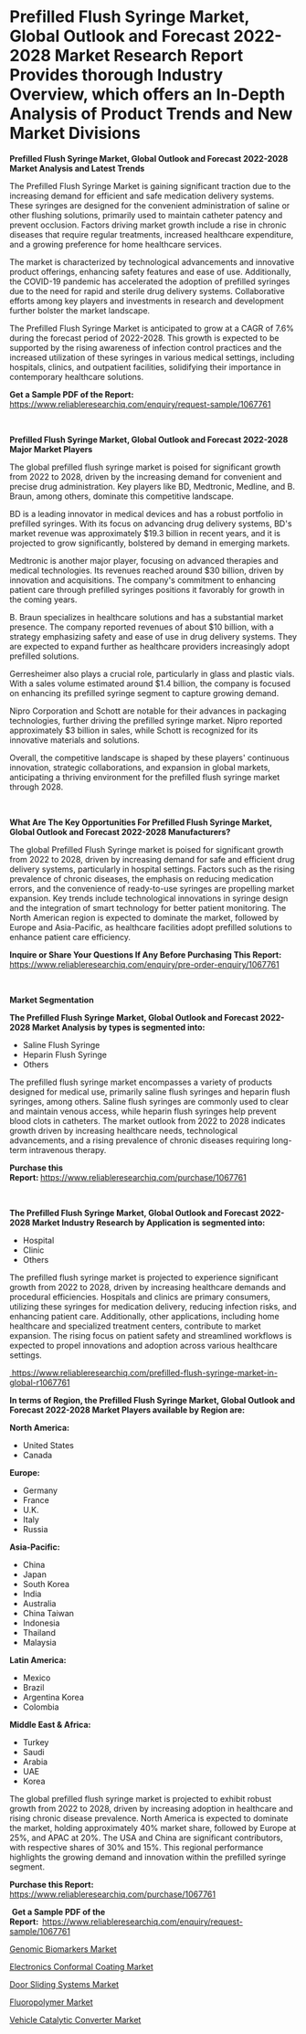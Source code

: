 <p><h1>Prefilled Flush Syringe Market, Global Outlook and Forecast 2022-2028 Market Research Report Provides thorough Industry Overview, which offers an In-Depth Analysis of Product Trends and New Market Divisions</h1></p><p><strong>Prefilled Flush Syringe Market, Global Outlook and Forecast 2022-2028 Market Analysis and Latest Trends</strong></p>
<p><p>The Prefilled Flush Syringe Market is gaining significant traction due to the increasing demand for efficient and safe medication delivery systems. These syringes are designed for the convenient administration of saline or other flushing solutions, primarily used to maintain catheter patency and prevent occlusion. Factors driving market growth include a rise in chronic diseases that require regular treatments, increased healthcare expenditure, and a growing preference for home healthcare services.</p><p>The market is characterized by technological advancements and innovative product offerings, enhancing safety features and ease of use. Additionally, the COVID-19 pandemic has accelerated the adoption of prefilled syringes due to the need for rapid and sterile drug delivery systems. Collaborative efforts among key players and investments in research and development further bolster the market landscape.</p><p>The Prefilled Flush Syringe Market is anticipated to grow at a CAGR of 7.6% during the forecast period of 2022-2028. This growth is expected to be supported by the rising awareness of infection control practices and the increased utilization of these syringes in various medical settings, including hospitals, clinics, and outpatient facilities, solidifying their importance in contemporary healthcare solutions.</p></p>
<p><strong>Get a Sample PDF of the Report:&nbsp;</strong> <a href="https://www.reliableresearchiq.com/enquiry/request-sample/1067761">https://www.reliableresearchiq.com/enquiry/request-sample/1067761</a></p>
<p>&nbsp;</p>
<p><strong>Prefilled Flush Syringe Market, Global Outlook and Forecast 2022-2028 Major Market Players</strong></p>
<p><p>The global prefilled flush syringe market is poised for significant growth from 2022 to 2028, driven by the increasing demand for convenient and precise drug administration. Key players like BD, Medtronic, Medline, and B. Braun, among others, dominate this competitive landscape.</p><p>BD is a leading innovator in medical devices and has a robust portfolio in prefilled syringes. With its focus on advancing drug delivery systems, BD's market revenue was approximately $19.3 billion in recent years, and it is projected to grow significantly, bolstered by demand in emerging markets.</p><p>Medtronic is another major player, focusing on advanced therapies and medical technologies. Its revenues reached around $30 billion, driven by innovation and acquisitions. The company's commitment to enhancing patient care through prefilled syringes positions it favorably for growth in the coming years.</p><p>B. Braun specializes in healthcare solutions and has a substantial market presence. The company reported revenues of about $10 billion, with a strategy emphasizing safety and ease of use in drug delivery systems. They are expected to expand further as healthcare providers increasingly adopt prefilled solutions.</p><p>Gerresheimer also plays a crucial role, particularly in glass and plastic vials. With a sales volume estimated around $1.4 billion, the company is focused on enhancing its prefilled syringe segment to capture growing demand.</p><p>Nipro Corporation and Schott are notable for their advances in packaging technologies, further driving the prefilled syringe market. Nipro reported approximately $3 billion in sales, while Schott is recognized for its innovative materials and solutions.</p><p>Overall, the competitive landscape is shaped by these players' continuous innovation, strategic collaborations, and expansion in global markets, anticipating a thriving environment for the prefilled flush syringe market through 2028.</p></p>
<p>&nbsp;</p>
<p><strong>What Are The Key Opportunities For Prefilled Flush Syringe Market, Global Outlook and Forecast 2022-2028 Manufacturers?</strong></p>
<p><p>The global Prefilled Flush Syringe market is poised for significant growth from 2022 to 2028, driven by increasing demand for safe and efficient drug delivery systems, particularly in hospital settings. Factors such as the rising prevalence of chronic diseases, the emphasis on reducing medication errors, and the convenience of ready-to-use syringes are propelling market expansion. Key trends include technological innovations in syringe design and the integration of smart technology for better patient monitoring. The North American region is expected to dominate the market, followed by Europe and Asia-Pacific, as healthcare facilities adopt prefilled solutions to enhance patient care efficiency.</p></p>
<p><strong>Inquire or Share Your Questions If Any Before Purchasing This Report:</strong> <a href="https://www.reliableresearchiq.com/enquiry/pre-order-enquiry/1067761">https://www.reliableresearchiq.com/enquiry/pre-order-enquiry/1067761</a></p>
<p>&nbsp;</p>
<p><strong>Market Segmentation</strong></p>
<p><strong>The Prefilled Flush Syringe Market, Global Outlook and Forecast 2022-2028 Market Analysis by types is segmented into:</strong></p>
<p><ul><li>Saline Flush Syringe</li><li>Heparin Flush Syringe</li><li>Others</li></ul></p>
<p><p>The prefilled flush syringe market encompasses a variety of products designed for medical use, primarily saline flush syringes and heparin flush syringes, among others. Saline flush syringes are commonly used to clear and maintain venous access, while heparin flush syringes help prevent blood clots in catheters. The market outlook from 2022 to 2028 indicates growth driven by increasing healthcare needs, technological advancements, and a rising prevalence of chronic diseases requiring long-term intravenous therapy.</p></p>
<p><strong>Purchase this Report:&nbsp;</strong><a href="https://www.reliableresearchiq.com/purchase/1067761">https://www.reliableresearchiq.com/purchase/1067761</a></p>
<p>&nbsp;</p>
<p><strong>The Prefilled Flush Syringe Market, Global Outlook and Forecast 2022-2028 Market Industry Research by Application is segmented into:</strong></p>
<p><ul><li>Hospital</li><li>Clinic</li><li>Others</li></ul></p>
<p><p>The prefilled flush syringe market is projected to experience significant growth from 2022 to 2028, driven by increasing healthcare demands and procedural efficiencies. Hospitals and clinics are primary consumers, utilizing these syringes for medication delivery, reducing infection risks, and enhancing patient care. Additionally, other applications, including home healthcare and specialized treatment centers, contribute to market expansion. The rising focus on patient safety and streamlined workflows is expected to propel innovations and adoption across various healthcare settings.</p></p>
<p><a href="https://www.reliableresearchiq.com/prefilled-flush-syringe-market-in-global-r1067761">&nbsp;https://www.reliableresearchiq.com/prefilled-flush-syringe-market-in-global-r1067761</a></p>
<p><strong>In terms of Region, the Prefilled Flush Syringe Market, Global Outlook and Forecast 2022-2028 Market Players available by Region are:</strong></p>
<p>
    <p> <strong> North America: </strong>
        <ul>
            <li>United States</li>
            <li>Canada</li>
        </ul>
        </p> 
    <p> <strong> Europe: </strong>
        <ul>
            <li>Germany</li>
            <li>France</li>
            <li>U.K.</li>
            <li>Italy</li>
            <li>Russia</li>
        </ul>
        </p> 
    <p> <strong> Asia-Pacific: </strong>
        <ul>
            <li>China</li>
            <li>Japan</li>
            <li>South Korea</li>
            <li>India</li>
            <li>Australia</li>
            <li>China Taiwan</li>
            <li>Indonesia</li>
            <li>Thailand</li>
            <li>Malaysia</li>
        </ul>
        </p> 
    <p> <strong> Latin America: </strong>
        <ul>
            <li>Mexico</li>
            <li>Brazil</li>
            <li>Argentina Korea</li>
            <li>Colombia</li>
        </ul>
        </p> 
    <p> <strong> Middle East & Africa: </strong>
        <ul>
            <li>Turkey</li>
            <li>Saudi</li>
            <li>Arabia</li>
            <li>UAE</li>
            <li>Korea</li>
        </ul>
    </p>
    </p>
<p><p>The global prefilled flush syringe market is projected to exhibit robust growth from 2022 to 2028, driven by increasing adoption in healthcare and rising chronic disease prevalence. North America is expected to dominate the market, holding approximately 40% market share, followed by Europe at 25%, and APAC at 20%. The USA and China are significant contributors, with respective shares of 30% and 15%. This regional performance highlights the growing demand and innovation within the prefilled syringe segment.</p></p>
<p><strong>Purchase this Report: </strong><a href="https://www.reliableresearchiq.com/purchase/1067761">https://www.reliableresearchiq.com/purchase/1067761</a></p>
<p>&nbsp;<strong>Get a Sample PDF of the Report:&nbsp;&nbsp;</strong><a href="https://www.reliableresearchiq.com/enquiry/request-sample/1067761">https://www.reliableresearchiq.com/enquiry/request-sample/1067761</a></p>
<p><strong></strong></p>
<p><p><a href="https://medium.com/@kartik.reportprime/the-genomic-biomarkers-market-industry-provides-a-comprehensive-and-current-analysis-of-the-5987d7cb249f">Genomic Biomarkers Market</a></p><p><a href="https://issuu.com/reportprime-2/docs/electronics-conformal-coating-marke_7a4c4b089f4ebd">Electronics Conformal Coating Market</a></p><p><a href="https://www.linkedin.com/pulse/global-door-sliding-systems-market-trends-forecasts-strategic-fpl6e?trackingId=szOFns8PSMefFrKfLrmdEw%3D%3D">Door Sliding Systems Market</a></p><p><a href="https://issuu.com/reportprime-2/docs/fluoropolymer-market-size-2030.pptx_b329b6e3a1a444">Fluoropolymer Market</a></p><p><a href="https://www.linkedin.com/pulse/vehicle-catalytic-converter-market-global-insights-sales-mtvwe?trackingId=6PgUKJXrQcSn1mHmWISDFg%3D%3D">Vehicle Catalytic Converter Market</a></p></p>